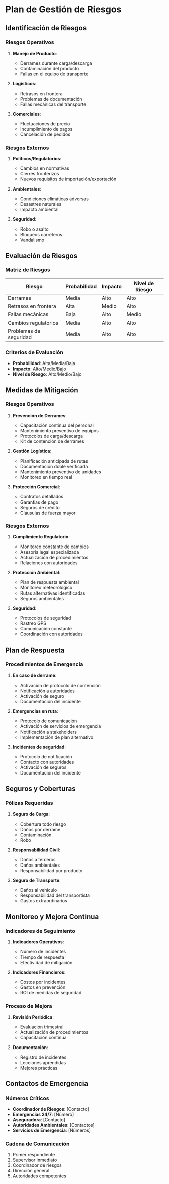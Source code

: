 # Plan de Gestión de Riesgos

## Identificación de Riesgos

### Riesgos Operativos

1. **Manejo de Producto**:
   - Derrames durante carga/descarga
   - Contaminación del producto
   - Fallas en el equipo de transporte

2. **Logísticos**:
   - Retrasos en frontera
   - Problemas de documentación
   - Fallas mecánicas del transporte

3. **Comerciales**:
   - Fluctuaciones de precio
   - Incumplimiento de pagos
   - Cancelación de pedidos

### Riesgos Externos

1. **Políticos/Regulatorios**:
   - Cambios en normativas
   - Cierres fronterizos
   - Nuevos requisitos de importación/exportación

2. **Ambientales**:
   - Condiciones climáticas adversas
   - Desastres naturales
   - Impacto ambiental

3. **Seguridad**:
   - Robo o asalto
   - Bloqueos carreteros
   - Vandalismo

## Evaluación de Riesgos

### Matriz de Riesgos

| Riesgo                    | Probabilidad | Impacto | Nivel de Riesgo |
|--------------------------|-------------|---------|----------------|
| Derrames                 | Media       | Alto    | Alto           |
| Retrasos en frontera     | Alta        | Medio   | Alto           |
| Fallas mecánicas         | Baja        | Alto    | Medio          |
| Cambios regulatorios     | Media       | Alto    | Alto           |
| Problemas de seguridad   | Media       | Alto    | Alto           |

### Criterios de Evaluación

- **Probabilidad**: Alta/Media/Baja
- **Impacto**: Alto/Medio/Bajo
- **Nivel de Riesgo**: Alto/Medio/Bajo

## Medidas de Mitigación

### Riesgos Operativos

1. **Prevención de Derrames**:
   - Capacitación continua del personal
   - Mantenimiento preventivo de equipos
   - Protocolos de carga/descarga
   - Kit de contención de derrames

2. **Gestión Logística**:
   - Planificación anticipada de rutas
   - Documentación doble verificada
   - Mantenimiento preventivo de unidades
   - Monitoreo en tiempo real

3. **Protección Comercial**:
   - Contratos detallados
   - Garantías de pago
   - Seguros de crédito
   - Cláusulas de fuerza mayor

### Riesgos Externos

1. **Cumplimiento Regulatorio**:
   - Monitoreo constante de cambios
   - Asesoría legal especializada
   - Actualización de procedimientos
   - Relaciones con autoridades

2. **Protección Ambiental**:
   - Plan de respuesta ambiental
   - Monitoreo meteorológico
   - Rutas alternativas identificadas
   - Seguros ambientales

3. **Seguridad**:
   - Protocolos de seguridad
   - Rastreo GPS
   - Comunicación constante
   - Coordinación con autoridades

## Plan de Respuesta

### Procedimientos de Emergencia

1. **En caso de derrame**:
   - Activación de protocolo de contención
   - Notificación a autoridades
   - Activación de seguro
   - Documentación del incidente

2. **Emergencias en ruta**:
   - Protocolo de comunicación
   - Activación de servicios de emergencia
   - Notificación a stakeholders
   - Implementación de plan alternativo

3. **Incidentes de seguridad**:
   - Protocolo de notificación
   - Contacto con autoridades
   - Activación de seguros
   - Documentación del incidente

## Seguros y Coberturas

### Pólizas Requeridas

1. **Seguro de Carga**:
   - Cobertura todo riesgo
   - Daños por derrame
   - Contaminación
   - Robo

2. **Responsabilidad Civil**:
   - Daños a terceros
   - Daños ambientales
   - Responsabilidad por producto

3. **Seguro de Transporte**:
   - Daños al vehículo
   - Responsabilidad del transportista
   - Gastos extraordinarios

## Monitoreo y Mejora Continua

### Indicadores de Seguimiento

1. **Indicadores Operativos**:
   - Número de incidentes
   - Tiempo de respuesta
   - Efectividad de mitigación

2. **Indicadores Financieros**:
   - Costos por incidentes
   - Gastos en prevención
   - ROI de medidas de seguridad

### Proceso de Mejora

1. **Revisión Periódica**:
   - Evaluación trimestral
   - Actualización de procedimientos
   - Capacitación continua

2. **Documentación**:
   - Registro de incidentes
   - Lecciones aprendidas
   - Mejores prácticas

## Contactos de Emergencia

### Números Críticos

- **Coordinador de Riesgos**: [Contacto]
- **Emergencias 24/7**: [Número]
- **Aseguradora**: [Contacto]
- **Autoridades Ambientales**: [Contactos]
- **Servicios de Emergencia**: [Números]

### Cadena de Comunicación

1. Primer respondiente
2. Supervisor inmediato
3. Coordinador de riesgos
4. Dirección general
5. Autoridades competentes 